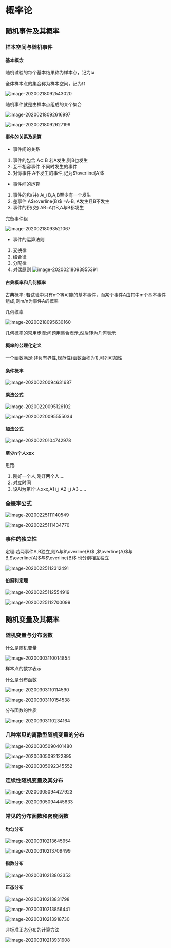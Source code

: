 # 概率论

## 随机事件及其概率

### 样本空间与随机事件



#### 基本概念

 随机试验的每个基本结果称为样本点，记为ω 

 全体样本点的集合称为样本空间，记为Ω

![image-20200218092543020](C:\Users\蔡建斌\AppData\Roaming\Typora\typora-user-images\image-20200218092543020.png)



 随机事件就是由样本点组成的某个集合 

![image-20200218092616997](C:\Users\蔡建斌\AppData\Roaming\Typora\typora-user-images\image-20200218092616997.png)





![image-20200218092627199](C:\Users\蔡建斌\AppData\Roaming\Typora\typora-user-images\image-20200218092627199.png)



#### 事件的关系及运算

- 事件间的关系 

1.  事件的包含  A$\subset$ B 若A发生,则B也发生
2. 互不相容事件 不同时发生的事件
3. 对你事件 A不发生的事件,记为$\overline{A}$ 

- 事件间的运算

1. 事件的和(并)   A$\bigcup$ B,A,B至少有一个发生
2. 差事件 A$\overline{B}$ =A-B, A发生且B不发生
3. 事件的积(交) AB=A$\bigcap$B,A与B都发生

完备事件组

![image-20200218093521067](C:\Users\蔡建斌\AppData\Roaming\Typora\typora-user-images\image-20200218093521067.png)



- 事件的运算法则

1. 交换律
2. 结合律
3. 分配律
4. 对偶原则
   ![image-20200218093855391](C:\Users\蔡建斌\AppData\Roaming\Typora\typora-user-images\image-20200218093855391.png)





#### 古典概率和几何概率

古典概率: 若试验中只有n个等可能的基本事件，而某个事件A由其中m个基本事件组成,则m/n为事件A的概率 

几何概率

![image-20200218095630160](C:\Users\蔡建斌\AppData\Roaming\Typora\typora-user-images\image-20200218095630160.png)



几何概率的常用步骤:问题用集合表示,然后转为几何表示



#### 概率的公理化定义

一个函数满足:非负有界性,规范性(函数面积为1),可列可加性



#### 条件概率

![image-20200220094631687](C:\Users\蔡建斌\AppData\Roaming\Typora\typora-user-images\image-20200220094631687.png)





#### 乘法公式

![image-20200220095126102](C:\Users\蔡建斌\AppData\Roaming\Typora\typora-user-images\image-20200220095126102.png)





![image-20200220095555034](C:\Users\蔡建斌\AppData\Roaming\Typora\typora-user-images\image-20200220095555034.png)





#### 加法公式

![image-20200220104742978](C:\Users\蔡建斌\AppData\Roaming\Typora\typora-user-images\image-20200220104742978.png)



#### 至少n个人xxx

思路:

1. 刚好一个人,刚好两个人....
2. 对立时间
3. 设Ai为第i个人xxx,A1 $\bigcup$ A2 $\bigcup$ A3 .....



### 全概率公式

![image-20200225111140549](C:\Users\蔡建斌\AppData\Roaming\Typora\typora-user-images\image-20200225111140549.png)



![image-20200225111434770](C:\Users\蔡建斌\AppData\Roaming\Typora\typora-user-images\image-20200225111434770.png)

### 事件的独立性

定理:若两事件A,B独立,则A与$\overline{B}$ ,$\overline{A}$与B,$\overline{A}$与$\overline{B}$ 也分别相互独立

![image-20200225112312491](C:\Users\蔡建斌\AppData\Roaming\Typora\typora-user-images\image-20200225112312491.png)



#### 伯努利定理



![image-20200225112554919](C:\Users\蔡建斌\AppData\Roaming\Typora\typora-user-images\image-20200225112554919.png)

![image-20200225112700099](C:\Users\蔡建斌\AppData\Roaming\Typora\typora-user-images\image-20200225112700099.png)



## 随机变量及其概率

### 随机变量与分布函数

什么是随机变量

![image-20200303110014854](C:\Users\蔡建斌\AppData\Roaming\Typora\typora-user-images\image-20200303110014854.png)

样本点的数字表示

什么是分布函数

![image-20200303110114590](C:\Users\蔡建斌\AppData\Roaming\Typora\typora-user-images\image-20200303110114590.png)

![image-20200303110154538](C:\Users\蔡建斌\AppData\Roaming\Typora\typora-user-images\image-20200303110154538.png)

分布函数的性质

![image-20200303110234164](C:\Users\蔡建斌\AppData\Roaming\Typora\typora-user-images\image-20200303110234164.png)



### 几种常见的离散型随机变量的分布

![image-20200305090401480](C:\Users\蔡建斌\AppData\Roaming\Typora\typora-user-images\image-20200305090401480.png)



![image-20200305092122895](C:\Users\蔡建斌\AppData\Roaming\Typora\typora-user-images\image-20200305092122895.png)



![image-20200305092345552](C:\Users\蔡建斌\AppData\Roaming\Typora\typora-user-images\image-20200305092345552.png)

### 连续性随机变量及其分布

![image-20200305094427923](C:\Users\蔡建斌\AppData\Roaming\Typora\typora-user-images\image-20200305094427923.png)



![image-20200305094445633](C:\Users\蔡建斌\AppData\Roaming\Typora\typora-user-images\image-20200305094445633.png)



### 常见的分布函数和密度函数

#### 均匀分布

![image-20200310213645954](C:\Users\蔡建斌\AppData\Roaming\Typora\typora-user-images\image-20200310213645954.png)

![image-20200310213709499](C:\Users\蔡建斌\AppData\Roaming\Typora\typora-user-images\image-20200310213709499.png)



#### 指数分布



![image-20200310213803353](C:\Users\蔡建斌\AppData\Roaming\Typora\typora-user-images\image-20200310213803353.png)





#### 正态分布



![image-20200310213831798](C:\Users\蔡建斌\AppData\Roaming\Typora\typora-user-images\image-20200310213831798.png)

![image-20200310213856441](C:\Users\蔡建斌\AppData\Roaming\Typora\typora-user-images\image-20200310213856441.png)



![image-20200310213918730](C:\Users\蔡建斌\AppData\Roaming\Typora\typora-user-images\image-20200310213918730.png)



非标准正态分布的计算方法

![image-20200310213931908](C:\Users\蔡建斌\AppData\Roaming\Typora\typora-user-images\image-20200310213931908.png)